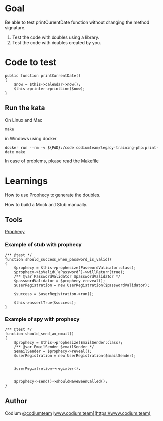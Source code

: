 # Goal
Be able to test printCurrentDate function without changing the method signature.

1. Test the code with doubles using a library.
2. Test the code with doubles created by you.

# Code to test
    public function printCurrentDate()
    {
        $now = $this->calendar->now();
        $this->printer->printLine($now);
    }
    
## Run the kata
On Linux and Mac

    make

in Windows using docker

    docker run --rm -v ${PWD}:/code codiumteam/legacy-training-php:print-date make

In case of problems, please read the [Makefile](./Makefile)

# Learnings
How to use Prophecy to generate the doubles.

How to build a Mock and Stub manually.

## Tools
[Prophecy](https://github.com/phpspec/prophecy)
### Example of stub with prophecy

    /** @test */
    function should_success_when_password_is_valid()
    {
        $prophecy = $this->prophesize(PasswordValidator:class);
        $prophecy->isValid(‘aPassword’)->willReturn(true);
        /** @var PasswordValidator $passwordValidator */
        $passwordValidator = $prophecy->reveal();
        $userRegistration = new UserRegistration($passwordValidator);
    
        $success = $userRegistration->run();
    
        $this->assertTrue($success);
    }

	
### Example of spy with prophecy
    /** @test */
    function should_send_an_email()
    {
        $prophecy = $this->prophesize(EmailSender:class);
        /** @var EmailSender $emailSender */
        $emailSender = $prophecy->reveal();
        $userRegistration = new UserRegistration($emailSender);
    
    
        $userRegistration->register();
    
    
        $prophecy->send()->shouldHaveBeenCalled();
    }

## Author
Codium [@codiumteam](https://www.twitter.com/codiumteam) [www.codium.team](https://www.codium.team)